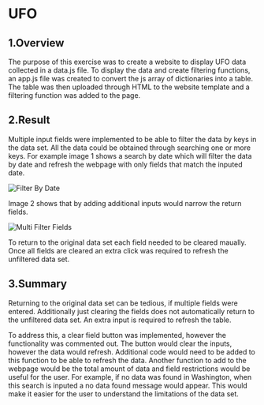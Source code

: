 # UFO
## 1.Overview
The purpose of this exercise was to create a website to display UFO data collected in a data.js file. To display the data and create filtering functions, an app.js file was created to convert the js array of dictionaries into a table. The table was then uploaded through HTML to the website template and a filtering function was added to the page. 
## 2.Result
Multiple input fields were implemented to be able to filter the data by keys in the data set. All the data could be obtained through searching one or more keys. For example image 1 shows a search by date which will filter the data by date and refresh the webpage with only fields that match the inputed date. 

![Filter By Date](../date_filter.PNG)

Image 2 shows that by adding additional inputs would narrow the return fields. 

![Multi Filter Fields](../multi_field.PNG)

To return to the original data set each field needed to be cleared maually. Once all fields are cleared an extra click was required to refresh the unfiltered data set.

## 3.Summary
Returning to the original data set can be tedious, if multiple fields were entered. Additionally just clearing the fields does not automatically return to the unfiltered data set. An extra input is required to refresh the table. 

To address this, a clear field button was implemented, however the functionality was commented out. The button would clear the inputs, however the data would refresh. Additional code would need to be added to this function to be able to refresh the data. Another function to add to the webpage would be the total amount of data and field restrictions would be useful for the user. For example, if no data was found in Washington, when this search is inputed a no data found message would appear. This would make it easier for the user to understand the limitations of the data set.
